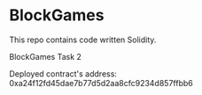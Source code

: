 # BlockGames
This repo contains code written Solidity.


BlockGames Task 2

Deployed contract's address: 0xa24f12fd45dae7b77d5d2aa8cfc9234d857ffbb6
